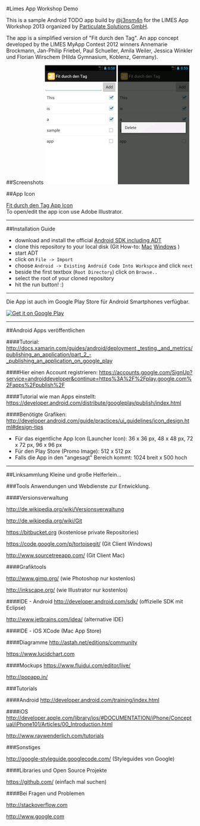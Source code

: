 #Limes App Workshop Demo

This is a sample Android TODO app build by [@j3nsm4n](https://github.com/j3nsm4n) for the LIMES App Workshop 2013 organized by [Particulate Solutions GmbH](http://www.particulate.me/). 

The app is a simplified version of "Fit durch den Tag". An app concept developed by the LIMES MyApp Contest 2012 winners Annemarie Brockmann, Jan-Philip Friebel, Paul Schueller, Amila Weiler, Jessica Winkler und Florian Wirschem (Hilda Gymnasium, Koblenz, Germany).

##Screenshots
![fit durch den tag screenshot 1](docs/screen_1.png "Fit durch den tag list]")
![fit durch den tag screenshot 2](docs/screen_2.png "Fit durch den tag delete item]")


##App Icon

[Fit durch den Tag App Icon](docs/fit.ai.zip "Fit durch den tag app icon]")
<br>
To open/edit the app icon use Adobe Illustrator.

---

##Installation Guide


* download and install the official [Android SDK including ADT](http://developer.android.com/sdk/index.html)
* clone this repository to your local disk (Git How-to: [Mac](http://uncod.in/blog/github-tortoisegit-and-organizational-workflow-tutorial/) [Windows](http://uncod.in/blog/github-tortoisegit-and-organizational-workflow-tutorial/) )
* start ADT
* click on `File -> Import`
* choose `Android -> Existing Android Code Into Workspce` and click `next`
* beside the first textbox (`Root Directory`) click on `Browse..`
* select the root of your cloned repository
* hit the run button! :)

---

Die App ist auch im Google Play Store für Android Smartphones verfügbar.

<a href="https://play.google.com/store/apps/details?id=me.particulate.limes.fddt">
  <img alt="Get it on Google Play"
       src="https://developer.android.com/images/brand/de_generic_rgb_wo_45.png" />
</a>

---

##Android Apps veröffentlichen

####Tutorial:
http://docs.xamarin.com/guides/android/deployment,_testing,_and_metrics/publishing_an_application/part_2_-_publishing_an_application_on_google_play 

####Hier einen Account registrieren:
https://accounts.google.com/SignUp?service=androiddeveloper&continue=https%3A%2F%2Fplay.google.com%2Fapps%2Fpublish%2F 

####Tutorial wie man Apps einstellt:
https://developer.android.com/distribute/googleplay/publish/index.html

####Benötigte Grafiken:
http://developer.android.com/guide/practices/ui_guidelines/icon_design.html#design-tips 

* Für das eigentliche App Icon (Launcher Icon): 36 x 36 px, 48 x 48 px, 72 x 72 px, 96 x 96 px
* Für den Play Store (Promo Image): 512 x 512 px
* Falls die App in den "angesagt" Bereich kommt: 1024 breit x 500 hoch

---

##Linksammlung
Kleine und große Helferlein…

###Tools
Anwendungen und Webdienste zur Entwicklung.

####Versionsverwaltung

http://de.wikipedia.org/wiki/Versionsverwaltung

http://de.wikipedia.org/wiki/Git

https://bitbucket.org (kostenlose private Repositories)

https://code.google.com/p/tortoisegit/ (Git Client Windows)

http://www.sourcetreeapp.com/ (Git Client Mac)

####Grafiktools

http://www.gimp.org/ (wie Photoshop nur kostenlos)

http://inkscape.org/ (wie Illustrator nur kostenlos)

####IDE - Android
http://developer.android.com/sdk/ (offizielle SDK mit Eclipse)

http://www.jetbrains.com/idea/ (alternative IDE)

####IDE - iOS
XCode (Mac App Store)

####Diagramme
http://astah.net/editions/community

https://www.lucidchart.com

####Mockups
https://www.fluidui.com/editor/live/

http://popapp.in/

###Tutorials

####Android
http://developer.android.com/training/index.html

####iOS
http://developer.apple.com/library/ios/#DOCUMENTATION/iPhone/Conceptual/iPhone101/Articles/00_Introduction.html

http://www.raywenderlich.com/tutorials

###Sonstiges

http://google-styleguide.googlecode.com/ (Styleguides von Google)

####Libraries und Open Source Projekte

https://github.com/ (einfach mal suchen)

####Bei Fragen und Problemen

http://stackoverflow.com

http://www.google.com


